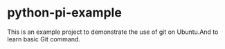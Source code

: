 # python-pi-example
This is an example project to demonstrate the use of git on Ubuntu.And to learn basic Git command.
